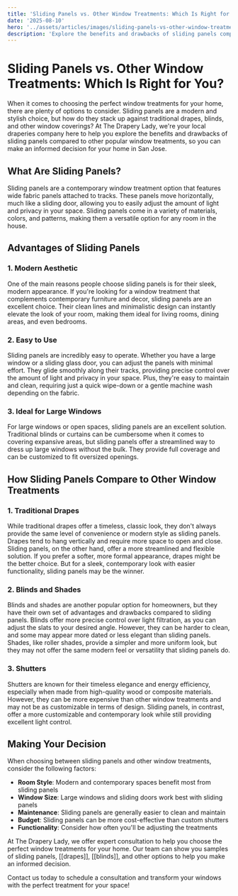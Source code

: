 ```yaml
---
title: 'Sliding Panels vs. Other Window Treatments: Which Is Right for You?'
date: '2025-08-10'
hero: '../assets/articles/images/sliding-panels-vs-other-window-treatments-right-for-you.webp'
description: 'Explore the benefits and drawbacks of sliding panels compared to traditional drapes, blinds, and other window coverings to make an informed decision for your home.'
---
```


# Sliding Panels vs. Other Window Treatments: Which Is Right for You?

When it comes to choosing the perfect window treatments for your home, there are plenty of options to consider. Sliding panels are a modern and stylish choice, but how do they stack up against traditional drapes, blinds, and other window coverings? At The Drapery Lady, we're your local draperies company here to help you explore the benefits and drawbacks of sliding panels compared to other popular window treatments, so you can make an informed decision for your home in San Jose.

## What Are Sliding Panels?

Sliding panels are a contemporary window treatment option that features wide fabric panels attached to tracks. These panels move horizontally, much like a sliding door, allowing you to easily adjust the amount of light and privacy in your space. Sliding panels come in a variety of materials, colors, and patterns, making them a versatile option for any room in the house.

## Advantages of Sliding Panels

### 1. Modern Aesthetic

One of the main reasons people choose sliding panels is for their sleek, modern appearance. If you're looking for a window treatment that complements contemporary furniture and decor, sliding panels are an excellent choice. Their clean lines and minimalistic design can instantly elevate the look of your room, making them ideal for living rooms, dining areas, and even bedrooms.

### 2. Easy to Use

Sliding panels are incredibly easy to operate. Whether you have a large window or a sliding glass door, you can adjust the panels with minimal effort. They glide smoothly along their tracks, providing precise control over the amount of light and privacy in your space. Plus, they're easy to maintain and clean, requiring just a quick wipe-down or a gentle machine wash depending on the fabric.

### 3. Ideal for Large Windows

For large windows or open spaces, sliding panels are an excellent solution. Traditional blinds or curtains can be cumbersome when it comes to covering expansive areas, but sliding panels offer a streamlined way to dress up large windows without the bulk. They provide full coverage and can be customized to fit oversized openings.

## How Sliding Panels Compare to Other Window Treatments

### 1. Traditional Drapes

While traditional drapes offer a timeless, classic look, they don't always provide the same level of convenience or modern style as sliding panels. Drapes tend to hang vertically and require more space to open and close. Sliding panels, on the other hand, offer a more streamlined and flexible solution. If you prefer a softer, more formal appearance, drapes might be the better choice. But for a sleek, contemporary look with easier functionality, sliding panels may be the winner.

### 2. Blinds and Shades

Blinds and shades are another popular option for homeowners, but they have their own set of advantages and drawbacks compared to sliding panels. Blinds offer more precise control over light filtration, as you can adjust the slats to your desired angle. However, they can be harder to clean, and some may appear more dated or less elegant than sliding panels. Shades, like roller shades, provide a simpler and more uniform look, but they may not offer the same modern feel or versatility that sliding panels do.

### 3. Shutters

Shutters are known for their timeless elegance and energy efficiency, especially when made from high-quality wood or composite materials. However, they can be more expensive than other window treatments and may not be as customizable in terms of design. Sliding panels, in contrast, offer a more customizable and contemporary look while still providing excellent light control.

## Making Your Decision

When choosing between sliding panels and other window treatments, consider the following factors:

- **Room Style**: Modern and contemporary spaces benefit most from sliding panels
- **Window Size**: Large windows and sliding doors work best with sliding panels
- **Maintenance**: Sliding panels are generally easier to clean and maintain
- **Budget**: Sliding panels can be more cost-effective than custom shutters
- **Functionality**: Consider how often you'll be adjusting the treatments

At The Drapery Lady, we offer expert consultation to help you choose the perfect window treatments for your home. Our team can show you samples of sliding panels, [[drapes]], [[blinds]], and other options to help you make an informed decision.

Contact us today to schedule a consultation and transform your windows with the perfect treatment for your space!
